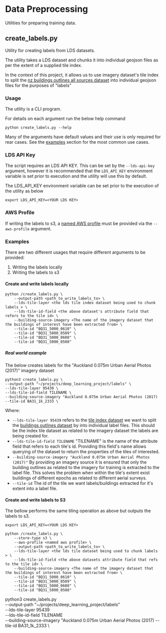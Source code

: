 # Data Preprocessing
Utilities for preparing training data. 


## create_labels.py
Utility for creating labels from LDS datasets. 

The utility takes a LDS dataset and chunks it into individual geojson files as per the extent of a supplied tile index.

In the context of this project, it allows us to use imagery dataset's tile index to 
split the [nz buildings outlines all sources dataset](https://data.linz.govt.nz/layer/101292-nz-building-outlines-all-sources/)
into individual geojson files for the purposes of "labels"


### Usage
The utility is a CLI program. 

For details on each argument run the below help command

`python create_labels.py --help`

Many of the arguments have default values and their use is only required for rear cases. See the 
[examples](https://github.com/linz/building-detection/tree/create_labels/src/data_preprocessing#examples) section for the most common use cases.


### LDS API Key
The script requires an LDS API KEY. This can be set by the `--lds-api-key` argument, however it is recommended 
that the `LDS_API_KEY` environment variable is set prior to execution and the utility will use this by default. 

The LDS_API_KEY environment variable can be set prior to the execution of the utility as below

`export LDS_API_KEY=<YOUR LDS KEY>`

### AWS Profile
If writing the labels to s3, a [named AWS profile](https://docs.aws.amazon.com/cli/latest/userguide/cli-configure-profiles.html)
must be provided via the `--aws-profile` argument.

### Examples
There are two different usages that require different arguments to be provided:
1. Writing the labels locally
2. Writing the labels to s3

#### Create and write labels locally 

```
python /create_labels.py \
    --output-path <path_to_write_labels_to> \
    --lds-tile-layer <the lds tile index dataset being used to chunk labels > \
    --lds-tile-id-field <the above dataset's attribute field that refers to the tile id> \
    --building-source-imagery <The name of the imagery dataset that the buildings of interest have been extracted from> \
    --tile-id "BQ31_5000_0610" \
    --tile-id "BQ31_5000_0509" \
    --tile-id "BQ31_5000_0608" \
    --tile-id "BQ31_5000_0508"
```

##### Real world example
The below creates labels for the "Auckland 0.075m Urban Aerial Photos (2017)" imagery dataset



```
python3 create_labels.py \
--output-path "~/projects/deep_learning_project/labels" \
--lds-tile-layer 95439 \
--lds-tile-id-field TILENAME \
--building-source-imagery "Auckland 0.075m Urban Aerial Photos (2017)
--tile-id BA31_1k_2333 \

```

Where:
* `--lds-tile-layer 95439` refers to the [tile index dataset](https://data.linz.govt.nz/layer/95439-auckland-0075m-urban-aerial-photos-index-tiles-2017/)
 we want to split the [buildings outlines dataset](https://data.linz.govt.nz/layer/101292-nz-building-outlines-all-sources/) by into  individual label files. This should be the index tile dataset 
 as related to the imagery dataset the labels are being created for. 
* `--lds-tile-id-field TILENAME` "TILENAME" is the name of the attribute field that refers to each tile's id. Providing this field's name allows 
querying of the dataset to return the properties of the tiles of interested. 
* `--building-source-imagery "Auckland 0.075m Urban Aerial Photos (2017)"` By providing an imagery source it is ensured that only the building 
outlines as related to the imagery for training is extracted to the label file. This solves the problem when within the tile's extent exist buildings 
of different epochs as related to different aerial surveys.
* `--tile-id` The id of the tile we want labels/buildings extracted for it's extent into a label file. 

#### Create and write labels to S3 
The bellow performs the same tiling operation as above but outputs the labels to s3. 

```
export LDS_API_KEY=<YOUR LDS KEY>

python /create_labels.py \
    --store-type s3 \
    --aws-profile <named aws profile> \
    --output-path <path_to_write_labels_to> \
    --lds-tile-layer <the lds tile dataset being used to chunk labels > \
    --lds-tile-id-field <the above datasets attribute field that refs to the tile id> \
    --building-source-imagery <The name of the imagery dataset that the buildings of interest have been extracted from> \
    --tile-id "BQ31_5000_0610" \
    --tile-id "BQ31_5000_0509" \
    --tile-id "BQ31_5000_0608" \
    --tile-id "BQ31_5000_0508"
```


python3 create_labels.py \
--output-path "~/projects/deep_learning_project/labels" \
--lds-tile-layer 95439 \
--lds-tile-id-field TILENAME \
--building-source-imagery "Auckland 0.075m Urban Aerial Photos (2017)
--tile-id BA31_1k_2333 \